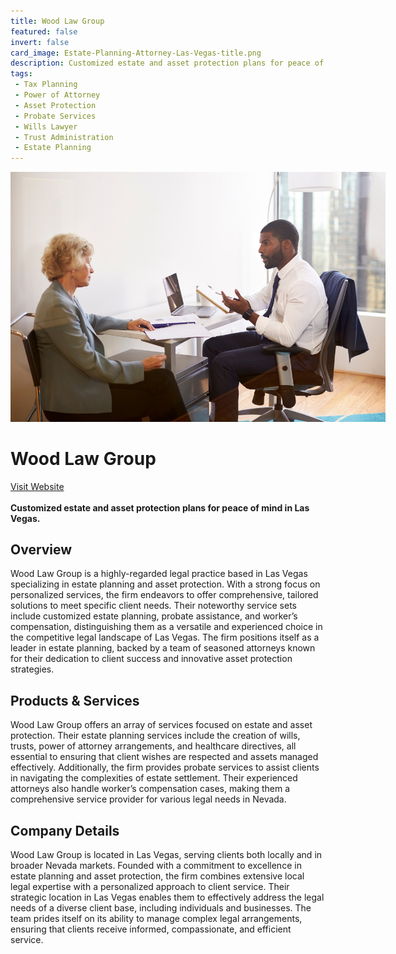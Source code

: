 ```yaml
---
title: Wood Law Group
featured: false
invert: false
card_image: Estate-Planning-Attorney-Las-Vegas-title.png
description: Customized estate and asset protection plans for peace of mind in Las Vegas.
tags: 
 - Tax Planning
 - Power of Attorney
 - Asset Protection
 - Probate Services
 - Wills Lawyer
 - Trust Administration
 - Estate Planning
---
```


<div align="center">
<a href="https://woodlawgroupnv.com/estate-planning/">
<img src="Estate-Planning-Attorney-Las-Vegas-title.png" alt="Logo" style="min-width: 200px; max-width: 600px; height: auto;" >
</a>
</div>

# Wood Law Group
<a href="https://woodlawgroupnv.com/estate-planning/">Visit Website</a>
<br>
<br>
**Customized estate and asset protection plans for peace of mind in Las Vegas.**

## Overview
Wood Law Group is a highly-regarded legal practice based in Las Vegas specializing in estate planning and asset protection. With a strong focus on personalized services, the firm endeavors to offer comprehensive, tailored solutions to meet specific client needs. Their noteworthy service sets include customized estate planning, probate assistance, and worker’s compensation, distinguishing them as a versatile and experienced choice in the competitive legal landscape of Las Vegas. The firm positions itself as a leader in estate planning, backed by a team of seasoned attorneys known for their dedication to client success and innovative asset protection strategies.
## Products & Services 
Wood Law Group offers an array of services focused on estate and asset protection. Their estate planning services include the creation of wills, trusts, power of attorney arrangements, and healthcare directives, all essential to ensuring that client wishes are respected and assets managed effectively. Additionally, the firm provides probate services to assist clients in navigating the complexities of estate settlement. Their experienced attorneys also handle worker’s compensation cases, making them a comprehensive service provider for various legal needs in Nevada.
## Company Details 
Wood Law Group is located in Las Vegas, serving clients both locally and in broader Nevada markets. Founded with a commitment to excellence in estate planning and asset protection, the firm combines extensive local legal expertise with a personalized approach to client service. Their strategic location in Las Vegas enables them to effectively address the legal needs of a diverse client base, including individuals and businesses. The team prides itself on its ability to manage complex legal arrangements, ensuring that clients receive informed, compassionate, and efficient service.

